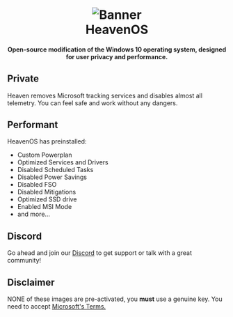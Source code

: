 <h1 align="center">
<img src="https://raw.githubusercontent.com/kryxzz/HeavenOS-ARCHIVED/main/img/banner.jpg" alt="Banner"</img>
  <br>
  HeavenOS
  <br>
</h1>
<h4 align="center"> Open-source modification of the Windows 10 operating system, designed for user privacy and performance. </h4>

<h2> Private </h2>

Heaven removes Microsoft tracking services and disables almost all telemetry.
You can feel safe and work without any dangers.

<h2> Performant </h2>

HeavenOS has preinstalled:

- Custom Powerplan
- Optimized Services and Drivers
- Disabled Scheduled Tasks
- Disabled Power Savings
- Disabled FSO
- Disabled Mitigations
- Optimized SSD drive
- Enabled MSI Mode
- and more...

<h2> Discord </h2>

Go ahead and join our [Discord](https://dsc.gg/heavenos) to get support or talk with a great community!

<h2> Disclaimer </h2>

NONE of these images are pre-activated, you **must** use a genuine key.
You need to accept [Microsoft's Terms.](https://www.microsoft.com/en-us/Useterms/Retail/Windows/10/UseTerms_Retail_Windows_10_English.htm)
